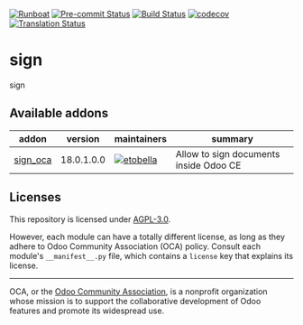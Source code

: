 
[![Runboat](https://img.shields.io/badge/runboat-Try%20me-875A7B.png)](https://runboat.odoo-community.org/builds?repo=OCA/sign&target_branch=18.0)
[![Pre-commit Status](https://github.com/OCA/sign/actions/workflows/pre-commit.yml/badge.svg?branch=18.0)](https://github.com/OCA/sign/actions/workflows/pre-commit.yml?query=branch%3A18.0)
[![Build Status](https://github.com/OCA/sign/actions/workflows/test.yml/badge.svg?branch=18.0)](https://github.com/OCA/sign/actions/workflows/test.yml?query=branch%3A18.0)
[![codecov](https://codecov.io/gh/OCA/sign/branch/18.0/graph/badge.svg)](https://codecov.io/gh/OCA/sign)
[![Translation Status](https://translation.odoo-community.org/widgets/sign-18-0/-/svg-badge.svg)](https://translation.odoo-community.org/engage/sign-18-0/?utm_source=widget)

<!-- /!\ do not modify above this line -->

# sign

sign

<!-- /!\ do not modify below this line -->

<!-- prettier-ignore-start -->

[//]: # (addons)

Available addons
----------------
addon | version | maintainers | summary
--- | --- | --- | ---
[sign_oca](sign_oca/) | 18.0.1.0.0 | [![etobella](https://github.com/etobella.png?size=30px)](https://github.com/etobella) | Allow to sign documents inside Odoo CE

[//]: # (end addons)

<!-- prettier-ignore-end -->

## Licenses

This repository is licensed under [AGPL-3.0](LICENSE).

However, each module can have a totally different license, as long as they adhere to Odoo Community Association (OCA)
policy. Consult each module's `__manifest__.py` file, which contains a `license` key
that explains its license.

----
OCA, or the [Odoo Community Association](http://odoo-community.org/), is a nonprofit
organization whose mission is to support the collaborative development of Odoo features
and promote its widespread use.
